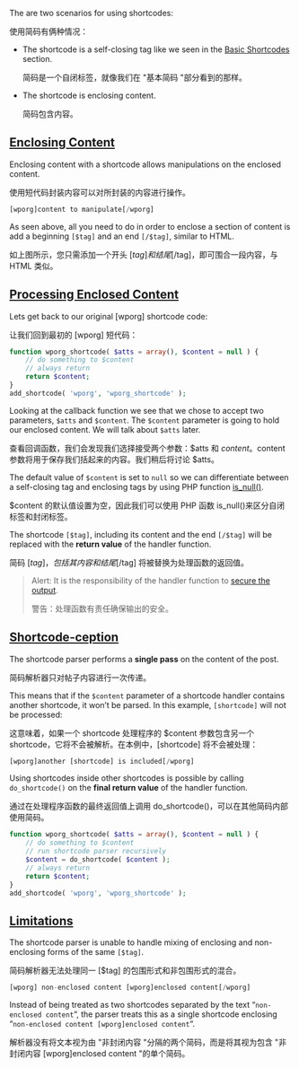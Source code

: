 The are two scenarios for using shortcodes:

使用简码有俩种情况：

- The shortcode is a self-closing tag like we seen in the [Basic Shortcodes](https://developer.wordpress.org/plugins/shortcodes/basic-shortcodes/) section.

  简码是一个自闭标签，就像我们在 "基本简码 "部分看到的那样。

- The shortcode is enclosing content.

  简码包含内容。



## [Enclosing Content](https://developer.wordpress.org/plugins/shortcodes/enclosing-shortcodes/#enclosing-content)

Enclosing content with a shortcode allows manipulations on the enclosed content.

使用短代码封装内容可以对所封装的内容进行操作。

```php
[wporg]content to manipulate[/wporg]
```

As seen above, all you need to do in order to enclose a section of content is add a beginning `[$tag]` and an end `[/$tag]`, similar to HTML.

如上图所示，您只需添加一个开头 [$tag] 和结尾 [/$tag]，即可围合一段内容，与 HTML 类似。



## [Processing Enclosed Content](https://developer.wordpress.org/plugins/shortcodes/enclosing-shortcodes/#processing-enclosed-content)

Lets get back to our original [wporg] shortcode code:

让我们回到最初的 [wporg] 短代码：

```php
function wporg_shortcode( $atts = array(), $content = null ) {
    // do something to $content
    // always return
    return $content;
}
add_shortcode( 'wporg', 'wporg_shortcode' );
```

Looking at the callback function we see that we chose to accept two parameters, `$atts` and `$content`. The `$content` parameter is going to hold our enclosed content. We will talk about `$atts` later.

查看回调函数，我们会发现我们选择接受两个参数：$atts 和 $content。$content 参数将用于保存我们括起来的内容。我们稍后将讨论 $atts。

The default value of `$content` is set to `null` so we can differentiate between a self-closing tag and enclosing tags by using PHP function [is_null()](http://php.net/is_null).

$content 的默认值设置为空，因此我们可以使用 PHP 函数 is_null()来区分自闭标签和封闭标签。

The shortcode `[$tag]`, including its content and the end `[/$tag]` will be replaced with the **return value** of the handler function.

简码 [$tag]，包括其内容和结尾 [/$tag] 将被替换为处理函数的返回值。

> Alert: It is the responsibility of the handler function to [secure the output](https://developer.wordpress.org/plugins/security/securing-output/).
>
> 警告：处理函数有责任确保输出的安全。



## [Shortcode-ception](https://developer.wordpress.org/plugins/shortcodes/enclosing-shortcodes/#shortcode-ception)

The shortcode parser performs a **single pass** on the content of the post.

简码解析器只对帖子内容进行一次传递。

This means that if the `$content` parameter of a shortcode handler contains another shortcode, it won’t be parsed. In this example, `[shortcode]` will not be processed:

这意味着，如果一个 shortcode 处理程序的 $content 参数包含另一个 shortcode，它将不会被解析。在本例中，[shortcode] 将不会被处理：

```php
[wporg]another [shortcode] is included[/wporg]
```

Using shortcodes inside other shortcodes is possible by calling `do_shortcode()` on the **final return value** of the handler function.

通过在处理程序函数的最终返回值上调用 do_shortcode()，可以在其他简码内部使用简码。

```php
function wporg_shortcode( $atts = array(), $content = null ) {
	// do something to $content
	// run shortcode parser recursively
	$content = do_shortcode( $content );
	// always return
	return $content;
}
add_shortcode( 'wporg', 'wporg_shortcode' );
```



## [Limitations](https://developer.wordpress.org/plugins/shortcodes/enclosing-shortcodes/#limitations)

The shortcode parser is unable to handle mixing of enclosing and non-enclosing forms of the same `[$tag]`.

简码解析器无法处理同一 [$tag] 的包围形式和非包围形式的混合。

```php
[wporg] non-enclosed content [wporg]enclosed content[/wporg]
```

Instead of being treated as two shortcodes separated by the text “`non-enclosed content`“, the parser treats this as a single shortcode enclosing “`non-enclosed content [wporg]enclosed content`“.

解析器没有将文本视为由 "非封闭内容 "分隔的两个简码，而是将其视为包含 "非封闭内容 [wporg]enclosed content "的单个简码。